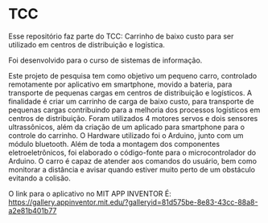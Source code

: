 # TCC
Esse repositório faz parte do TCC: Carrinho de baixo custo para ser utilizado em centros de distribuição e logística.

Foi desenvolvido para o curso de sistemas de informação.

Este projeto de pesquisa tem como objetivo um pequeno carro, controlado remotamente por aplicativo em smartphone, movido a bateria, para transporte de pequenas cargas em centros de
distribuição e logísticos. 
A finalidade é criar um carrinho de carga de baixo custo, para transporte de pequenas cargas contribuindo para a melhoria dos processos logísticos em centros de distribuição. 
Foram utilizados 4 motores servos e dois sensores ultrassônicos, além da criação de um aplicado para smartphone para o controle do carrinho.
O Hardware utilizado foi o Arduino, junto com um módulo bluetooth. Além de toda a montagem dos componentes eletroeletrônicos, foi elaborado o código-fonte para o microcontrolador do
Arduino.
O carro é capaz de atender aos comandos do usuário, bem como monitorar a distância e avisar quando estiver muito perto de um obstáculo evitando a colisão.



O link para o aplicativo no MIT APP INVENTOR É: https://gallery.appinventor.mit.edu/?galleryid=81d575be-8e83-43cc-88a8-a2e81b401b77
